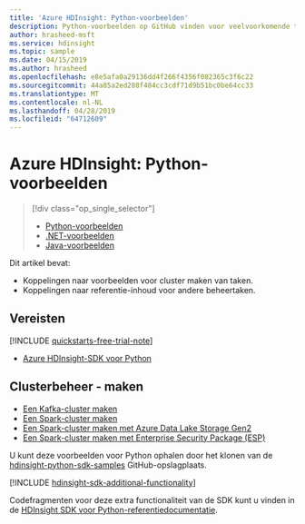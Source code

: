 ```yaml
---
title: 'Azure HDInsight: Python-voorbeelden'
description: Python-voorbeelden op GitHub vinden voor veelvoorkomende taken met de HDInsight-SDK voor Python.
author: hrasheed-msft
ms.service: hdinsight
ms.topic: sample
ms.date: 04/15/2019
ms.author: hrasheed
ms.openlocfilehash: e8e5afa0a29136dd4f266f4356f082365c3f6c22
ms.sourcegitcommit: 44a85a2ed288f484cc3cdf71d9b51bc0be64cc33
ms.translationtype: MT
ms.contentlocale: nl-NL
ms.lasthandoff: 04/28/2019
ms.locfileid: "64712609"
---
```

# <a name="azure-hdinsight-python-samples"></a>Azure HDInsight: Python-voorbeelden

> [!div class="op_single_selector"]
> * [Python-voorbeelden](hdinsight-sdk-python-samples.md)
> * [.NET-voorbeelden](hdinsight-sdk-dotnet-samples.md)
> * [Java-voorbeelden](hdinsight-sdk-java-samples.md)
<!-- * [Go Examples](hdinsight-sdk-go-samples.md)-->


Dit artikel bevat:

* Koppelingen naar voorbeelden voor cluster maken van taken.
* Koppelingen naar referentie-inhoud voor andere beheertaken.

## <a name="prerequisites"></a>Vereisten

[!INCLUDE [quickstarts-free-trial-note](../../includes/quickstarts-free-trial-note.md)]

- [Azure HDInsight-SDK voor Python](https://docs.microsoft.com/python/api/overview/azure/hdinsight#sdk-installation)

## <a name="cluster-management---creation"></a>Clusterbeheer - maken

* [Een Kafka-cluster maken](https://github.com/Azure-Samples/hdinsight-python-sdk-samples/blob/master/samples/create_kafka_cluster_sample.py)
* [Een Spark-cluster maken](https://github.com/Azure-Samples/hdinsight-python-sdk-samples/blob/master/samples/create_spark_cluster_sample.py)
* [Een Spark-cluster maken met Azure Data Lake Storage Gen2](https://github.com/Azure-Samples/hdinsight-python-sdk-samples/blob/master/samples/create_hadoop_cluster_with_adls_gen2_sample.py)
* [Een Spark-cluster maken met Enterprise Security Package (ESP)](https://github.com/Azure-Samples/hdinsight-python-sdk-samples/blob/master/samples/create_esp_cluster_sample.py)

U kunt deze voorbeelden voor Python ophalen door het klonen van de [hdinsight-python-sdk-samples](https://github.com/Azure-Samples/hdinsight-python-sdk-samples) GitHub-opslagplaats.

[!INCLUDE [hdinsight-sdk-additional-functionality](../../includes/hdinsight-sdk-additional-functionality.md)]

Codefragmenten voor deze extra functionaliteit van de SDK kunt u vinden in de [HDInsight SDK voor Python-referentiedocumentatie](https://docs.microsoft.com/python/api/overview/azure/hdinsight?view=azure-python).

